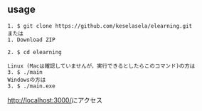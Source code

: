 ## usage

```
1. $ git clone https://github.com/keselasela/elearning.git
または
1. Download ZIP

2. $ cd elearning

Linux (Macは確認していませんが，実行できるとしたらこのコマンド)の方は
3. $ ./main
Windowsの方は
3. $ ./main.exe
```
[http://localhost:3000/](http://localhost:3000/)にアクセス